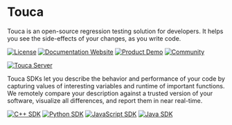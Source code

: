 # Touca

Touca is an open-source regression testing solution for developers. It helps you
see the side-effects of your changes, as you write code.

[![License](https://img.shields.io/github/license/trytouca/trytouca?color=blue)](https://github.com/trytouca/trytouca/blob/main/LICENSE)
[![Documentation Website](https://img.shields.io/static/v1?label=docs&message=touca.io/docs&color=blue)](https://touca.io/docs)
[![Product Demo](https://img.shields.io/static/v1?label=demo&message=touca.io/demo&color=blue)](https://touca.io/demo)
[![Community](https://img.shields.io/static/v1?label=community&message=touca.io/discord&color=blue)](https://touca.io/discord)

[![Touca Server](https://touca.io/images/touca-screenshot-suite-page.jpg)](https://touca.io/images/touca-screenshot-suite-page.jpg)

Touca SDKs let you describe the behavior and performance of your code by
capturing values of interesting variables and runtime of important functions. We
remotely compare your description against a trusted version of your software,
visualize all differences, and report them in near real-time.

[![C++ SDK](https://img.shields.io/static/v1?label=C%2B%2B&message=v1.5.1&color=blue)](https://github.com/trytouca/trytouca/tree/main/sdk/cpp)
[![Python SDK](https://img.shields.io/pypi/v/touca?label=Python&color=blue)](https://pypi.org/project/touca/)
[![JavaScript SDK](https://img.shields.io/npm/v/@touca/node?label=JavaScript&color=blue)](https://www.npmjs.com/package/@touca/node)
[![Java SDK](https://img.shields.io/maven-central/v/io.touca/touca?label=Java&color=blue)](https://search.maven.org/artifact/io.touca/touca)
